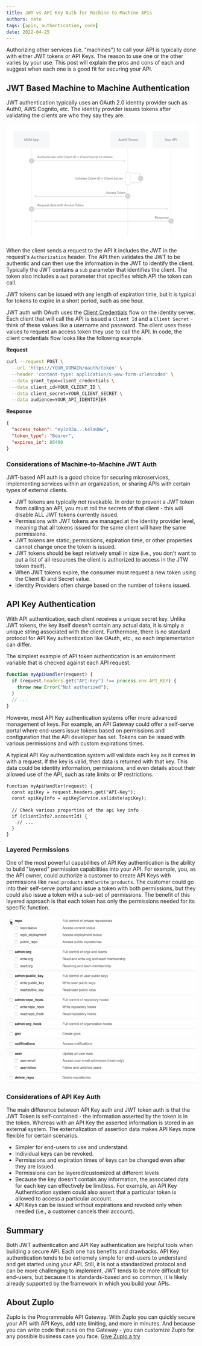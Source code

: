 ```yaml
---
title: JWT vs API Key Auth for Machine to Machine APIs
authors: nate
tags: [apis, authentication, code]
date: 2022-04-25
---
```


Authorizing other services (i.e. "machines") to call your API is typically done with either JWT tokens or API Keys. The reason to use one or the other varies by your use. This post will explain the pros and cons of each and suggest when each one is a good fit for securing your API.

## JWT Based Machine to Machine Authentication

JWT authentication typically uses an OAuth 2.0 identity provider such as Auth0, AWS Cognito, etc. The identity provider issues tokens after validating the clients are who they say they are.

[![Client Credentials sequence](./auth-sequence-client-credentials.png)](https://auth0.com/docs/get-started/authentication-and-authorization-flow/client-credentials-flow)

When the client sends a request to the API it includes the JWT in the request's `Authorization` header. The API then validates the JWT to be authentic and can then use the information in the JWT to identify the client. Typically the JWT contains a `sub` parameter that identifies the client. The token also includes a `aud` parameter that specifies which API the token can call.

JWT tokens can be issued with any length of expiration time, but it is typical for tokens to expire in a short period, such as one hour.

JWT auth with OAuth uses the [Client Credentials](https://auth0.com/docs/get-started/authentication-and-authorization-flow/client-credentials-flow) flow on the identity server. Each client that will call the API is issued a `Client Id` and a `Client Secret` - think of these values like a username and password. The client uses these values to request an access token they use to call the API. In code, the client credentials flow looks like the following example.

**Request**

```bash
curl --request POST \
  --url 'https://YOUR_DOMAIN/oauth/token' \
  --header 'content-type: application/x-www-form-urlencoded' \
  --data grant_type=client_credentials \
  --data client_id=YOUR_CLIENT_ID \
  --data client_secret=YOUR_CLIENT_SECRET \
  --data audience=YOUR_API_IDENTIFIER
```

**Response**

```json
{
  "access_token": "eyJz93a...k4laUWw",
  "token_type": "Bearer",
  "expires_in": 86400
}
```

### Considerations of Machine-to-Machine JWT Auth

JWT-based API auth is a good choice for securing microservices, implementing services within an organization, or sharing APIs with certain types of external clients.

- JWT tokens are typically not revokable. In order to prevent a JWT token from calling an API, you must roll the secrets of that client - this will disable ALL JWT tokens currently issued.
- Permissions with JWT tokens are managed at the identity provider level, meaning that all tokens issued for the same client will have the same permissions.
- JWT tokens are static; permissions, expiration time, or other properties cannot change once the token is issued.
- JWT tokens should be kept relatively small in size (i.e., you don't want to put a list of all resources the client is authorized to access in the JTW token itself).
- When JWT tokens expire, the consumer must request a new token using the Client ID and Secret value.
- Identity Providers often charge based on the number of tokens issued.

## API Key Authentication

With API authentication, each client receives a unique secret key. Unlike JWT tokens, the key itself doesn't contain any actual data, it is simply a unique string associated with the client. Furthermore, there is no standard protocol for API Key authentication like OAuth, etc., so each implementation can differ.

The simplest example of API token authentication is an environment variable that is checked against each API request.

```js
function myApiHandler(request) {
  if (request.headers.get("API-Key") !== process.env.API_KEY) {
    throw new Error("Not authorized");
  }
  // ...
}
```

However, most API Key authentication systems offer more advanced management of keys. For example, an API Gateway could offer a self-serve portal where end-users issue tokens based on permissions and configuration that the API developer has set. Tokens can be issued with various permissions and with custom expirations times.

A typical API Key authentication system will validate each key as it comes in with a request. If the key is valid, then data is returned with that key. This data could be identity information, permissions, and even details about their allowed use of the API, such as rate limits or IP restrictions.

```
function myApiHandler(request) {
  const apiKey = request.headers.get("API-Key");
  const apiKeyInfo = apiKeyService.validate(apiKey);

  // Check various properties of the api key info
  if (clientInfo?.accountId) {
    // ...
  }
}
```

### Layered Permissions

One of the most powerful capabilities of API Key authentication is the ability to build "layered" permission capabilities into your API. For example, you, as the API owner, could authorize a customer to create API Keys with permissions like `read:products` and `write:products`. The customer could go into their self-serve portal and issue a token with both permissions, but they could also issue a token with a sub-set of permissions. The benefit of this layered approach is that each token has only the permissions needed for its specific function.

![Token Scopes](./token_scopes.gif)

### Considerations of API Key Auth

The main difference between API Key auth and JWT token auth is that the JWT Token is self-contained - the information asserted by the token is in the token. Whereas with an API Key the asserted information is stored in an external system. The externalization of assertion data makes API Keys more flexible for certain scenarios.

- Simpler for end-users to use and understand.
- Individual keys can be revoked.
- Permissions and expiration times of keys can be changed even after they are issued.
- Permissions can be layered/customized at different levels
- Because the key doesn't contain any information, the associated data for each key can effectively be limitless. For example, an API Key Authentication system could also assert that a particular token is allowed to access a particular account.
- API Keys can be issued without expirations and revoked only when needed (i.e., a customer cancels their account).

## Summary

Both JWT authentication and API Key authentication are helpful tools when building a secure API. Each one has benefits and drawbacks. API Key authentication tends to be extremely simple for end-users to understand and get started using your API. Still, it is not a standardized protocol and can be more challenging to implement. JWT tends to be more difficult for end-users, but because it is standards-based and so common, it is likely already supported by the framework in which you build your APIs.

## About Zuplo

Zuplo is the Programmable API Gateway. With Zuplo you can quickly secure your API with API Keys, add rate limiting, and more in minutes. And because you can write code that runs on the Gateway - you can customize Zuplo for any possible business case you face. [Give Zuplo a try](https://portal.zuplo.com)
